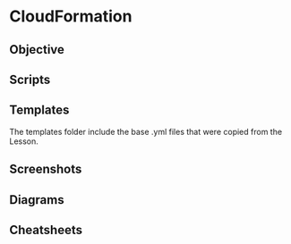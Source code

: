 # CloudFormation

## Objective

## Scripts

## Templates

The templates folder include the base .yml files that were copied from the Lesson.

## Screenshots

## Diagrams

## Cheatsheets
